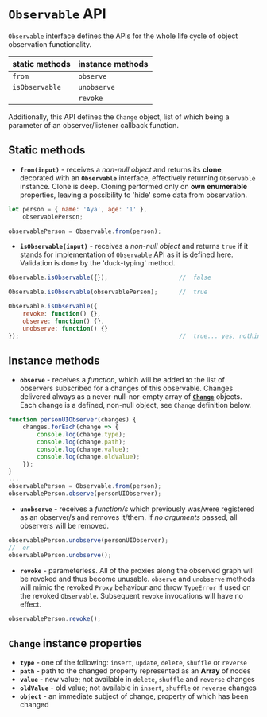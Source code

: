 # `Observable` API

`Observable` interface defines the APIs for the whole life cycle of object observation functionality.

| static methods | instance methods |
|----------------|------------------|
| `from`         | `observe`        |
| `isObservable` | `unobserve`      |
|                | `revoke`         |

Additionally, this API defines the `Change` object, list of which being a parameter of an observer/listener callback function.

## Static methods

* __`from(input)`__ - receives a _non-null object_ and returns its __clone__, decorated with an __`Observable`__ interface, effectively returning `Observable` instance.
Clone is deep. Cloning performed only on __own enumerable__ properties, leaving a possibility to 'hide' some data from observation.
```javascript
let person = { name: 'Aya', age: '1' },
    observablePerson;

observablePerson = Observable.from(person);
```

* __`isObservable(input)`__ - receives a _non-null object_ and returns `true` if it stands for implementation of `Observable` API as it is defined here.
Validation is done by the 'duck-typing' method.
```javascript
Observable.isObservable({});                    //  false

Observable.isObservable(observablePerson);      //  true

Observable.isObservable({
    revoke: function() {},
    observe: function() {},
    unobserve: function() {}
});                                             //  true... yes, nothing smart here
```

## Instance methods

* __`observe`__ - receives a _function_, which will be added to the list of observers subscribed for a changes of this observable.
Changes delivered always as a never-null-nor-empty array of [__`Change`__](#change-instance-properties) objects.
Each change is a defined, non-null object, see `Change` definition below.
```javascript
function personUIObserver(changes) {
    changes.forEach(change => {
        console.log(change.type);
        console.log(change.path);
        console.log(change.value);
        console.log(change.oldValue);
    });
}
...
observablePerson = Observable.from(person);
observablePerson.observe(personUIObserver);
```

* __`unobserve`__ - receives a _function/s_ which previously was/were registered as an observer/s and removes it/them. If _no arguments_ passed, all observers will be removed.
```javascript
observablePerson.unobserve(personUIObserver);
//  or
observablePerson.unobserve();
```

* __`revoke`__ - parameterless. All of the proxies along the observed graph will be revoked and thus become unusable. `observe` and `unobserve` methods will mimic the revoked `Proxy` behaviour and throw `TypeError` if used on the revoked `Observable`. Subsequent `revoke` invocations will have no effect.
```javascript
observablePerson.revoke();
```

## `Change` instance properties

* __`type`__        - one of the following: `insert`, `update`, `delete`, `shuffle` or `reverse`
* __`path`__        - path to the changed property represented as an __Array__ of nodes
* __`value`__       - new value; not available in `delete`, `shuffle` and `reverse` changes
* __`oldValue`__    - old value; not available in `insert`, `shuffle` or `reverse` changes
* __`object`__      - an immediate subject of change, property of which has been changed